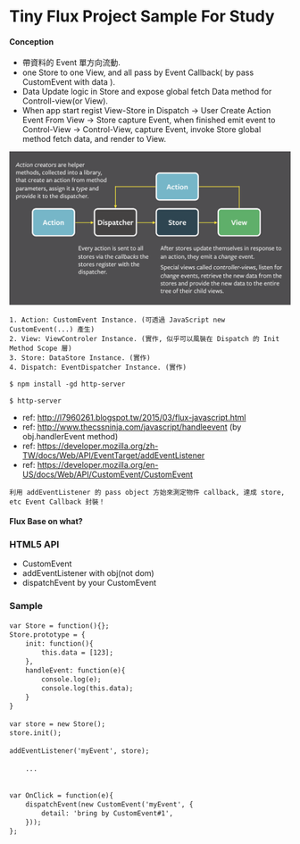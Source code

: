 # Tiny Flux Project Sample For Study

#### Conception

- 帶資料的 Event 單方向流動.
- one Store to one View, and all pass by Event Callback( by pass CustomEvent with data ).
- Data Update logic in Store and expose global fetch Data method for Controll-view(or View).
- When app start regist View-Store in Dispatch -> User Create Action Event From View -> Store capture Event, when finished emit event to Control-View -> Control-View, capture Event, invoke Store global method fetch data, and render to View.


![Alt text](https://raw.githubusercontent.com/scott1028/fluxPatternProject/master/diagram.png "Flow View")

~~~
1. Action: CustomEvent Instance. (可透過 JavaScript new CustomEvent(...) 產生)
2. View: ViewControler Instance. (實作, 似乎可以風裝在 Dispatch 的 Init Method Scope 層)
3. Store: DataStore Instance. (實作)
4. Dispatch: EventDispatcher Instance. (實作)
~~~

~~~
$ npm install -gd http-server
~~~

~~~
$ http-server
~~~

- ref: http://l7960261.blogspot.tw/2015/03/flux-javascript.html
- ref: http://www.thecssninja.com/javascript/handleevent	(by obj.handlerEvent method)
- ref: https://developer.mozilla.org/zh-TW/docs/Web/API/EventTarget/addEventListener
- ref: https://developer.mozilla.org/en-US/docs/Web/API/CustomEvent/CustomEvent

~~~
利用 addEventListener 的 pass object 方始來測定物件 callback, 達成 store, etc Event Callback 封裝！
~~~

#### Flux Base on what?

### HTML5 API

- CustomEvent
- addEventListener with obj(not dom)
- dispatchEvent by your CustomEvent

### Sample

~~~
var Store = function(){};
Store.prototype = {
    init: function(){
        this.data = [123];
    },
    handleEvent: function(e){
        console.log(e);
        console.log(this.data);
    }
}

var store = new Store();
store.init();

addEventListener('myEvent', store);

	...


var OnClick = function(e){
    dispatchEvent(new CustomEvent('myEvent', {
        detail: 'bring by CustomEvent#1',
    }));
};
~~~

